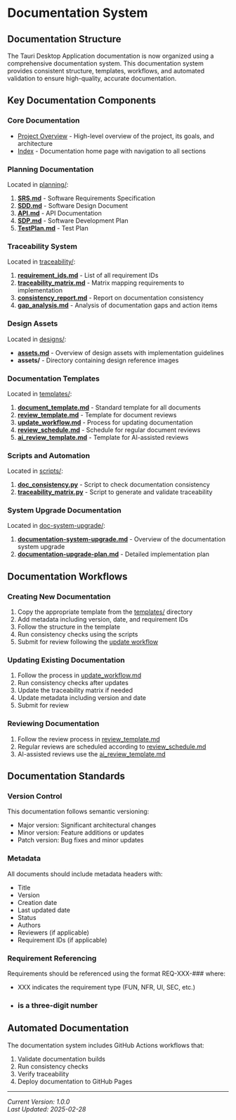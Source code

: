 # Documentation System

## Documentation Structure

The Tauri Desktop Application documentation is now organized using a comprehensive documentation system. This documentation system provides consistent structure, templates, workflows, and automated validation to ensure high-quality, accurate documentation.

## Key Documentation Components

### Core Documentation

- [Project Overview](./project-overview.md) - High-level overview of the project, its goals, and architecture
- [Index](./index.md) - Documentation home page with navigation to all sections

### Planning Documentation

Located in [planning/](./planning/):

1. **[SRS.md](./planning/SRS.md)** - Software Requirements Specification
2. **[SDD.md](./planning/SDD.md)** - Software Design Document
3. **[API.md](./planning/API.md)** - API Documentation
4. **[SDP.md](./planning/SDP.md)** - Software Development Plan
5. **[TestPlan.md](./planning/TestPlan.md)** - Test Plan

### Traceability System

Located in [traceability/](./traceability/):

1. **[requirement_ids.md](./traceability/requirement_ids.md)** - List of all requirement IDs
2. **[traceability_matrix.md](./traceability/traceability_matrix.md)** - Matrix mapping requirements to implementation
3. **[consistency_report.md](./traceability/consistency_report.md)** - Report on documentation consistency
4. **[gap_analysis.md](./traceability/gap_analysis.md)** - Analysis of documentation gaps and action items

### Design Assets

Located in [designs/](./designs/):

- **[assets.md](./designs/assets.md)** - Overview of design assets with implementation guidelines
- **assets/** - Directory containing design reference images

### Documentation Templates

Located in [templates/](./templates/):

1. **[document_template.md](./templates/document_template.md)** - Standard template for all documents
2. **[review_template.md](./templates/review_template.md)** - Template for document reviews
3. **[update_workflow.md](./templates/update_workflow.md)** - Process for updating documentation
4. **[review_schedule.md](./templates/review_schedule.md)** - Schedule for regular document reviews
5. **[ai_review_template.md](./templates/ai_review_template.md)** - Template for AI-assisted reviews

### Scripts and Automation

Located in [scripts/](./scripts/):

1. **[doc_consistency.py](./scripts/doc_consistency.py)** - Script to check documentation consistency
2. **[traceability_matrix.py](./scripts/traceability_matrix.py)** - Script to generate and validate traceability

### System Upgrade Documentation

Located in [doc-system-upgrade/](./doc-system-upgrade/):

1. **[documentation-system-upgrade.md](./doc-system-upgrade/documentation-system-upgrade.md)** - Overview of the documentation system upgrade
2. **[documentation-upgrade-plan.md](./doc-system-upgrade/documentation-upgrade-plan.md)** - Detailed implementation plan

## Documentation Workflows

### Creating New Documentation

1. Copy the appropriate template from the [templates/](./templates/) directory
2. Add metadata including version, date, and requirement IDs
3. Follow the structure in the template
4. Run consistency checks using the scripts
5. Submit for review following the [update workflow](./templates/update_workflow.md)

### Updating Existing Documentation

1. Follow the process in [update_workflow.md](./templates/update_workflow.md)
2. Run consistency checks after updates
3. Update the traceability matrix if needed
4. Update metadata including version and date
5. Submit for review

### Reviewing Documentation

1. Follow the review process in [review_template.md](./templates/review_template.md)
2. Regular reviews are scheduled according to [review_schedule.md](./templates/review_schedule.md)
3. AI-assisted reviews use the [ai_review_template.md](./templates/ai_review_template.md)

## Documentation Standards

### Version Control

This documentation follows semantic versioning:
- Major version: Significant architectural changes
- Minor version: Feature additions or updates
- Patch version: Bug fixes and minor updates

### Metadata

All documents should include metadata headers with:
- Title
- Version
- Creation date
- Last updated date
- Status
- Authors
- Reviewers (if applicable)
- Requirement IDs (if applicable)

### Requirement Referencing

Requirements should be referenced using the format REQ-XXX-### where:
- XXX indicates the requirement type (FUN, NFR, UI, SEC, etc.)
- ### is a three-digit number

## Automated Documentation

The documentation system includes GitHub Actions workflows that:
1. Validate documentation builds
2. Run consistency checks
3. Verify traceability
4. Deploy documentation to GitHub Pages

---

*Current Version: 1.0.0*  
*Last Updated: 2025-02-28*